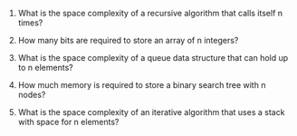 

1. What is the space complexity of a recursive algorithm that calls itself n times?

2. How many bits are required to store an array of n integers?

3. What is the space complexity of a queue data structure that can hold up to n elements?

4. How much memory is required to store a binary search tree with n nodes?

5. What is the space complexity of an iterative algorithm that uses a stack with space for n elements?